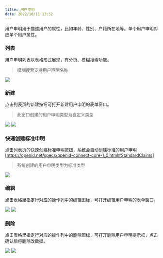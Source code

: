 ```yaml
---
title: 用户申明
date: 2022/10/11 13:52
---
```


用户申明用于描述用户的属性，比如年龄、性别、户籍所在地等。单个用户申明对应单个用户属性。

### 列表

用户申明列表以表格形式展现，有分页、模糊搜索功能。

> 模糊搜索支持用户声明名称

![](\stack\auth\userClaim-search.png)

### 新建

点击列表页的新建按钮可打开新建用户申明的表单窗口。

> 此窗口创建的用户申明类型为自定义类型

![](\stack\auth\userClaim-add-button.png)
![](\stack\auth\userClaim-add.png)

### 快速创建标准申明

点击列表页的快速创建标准申明按钮，系统会自动创建标准的用户申明[https://openid.net/specs/openid-connect-core-1_0.html#StandardClaims]

> 系统创建的用户申明类型为标准类型

![](\stack\auth\userClaim-add-standard-button.png)

### 编辑

点击表格里指定行对应的操作列中的编辑图标，可打开编辑用户申明的表单窗口。

![](\stack\auth\userClaim-edit-icon.png)
![](\stack\auth\userClaim-edit.png)

### 删除

点击表格里指定行对应的操作列中的删除图标，可打开删除用户申明提示框，点击确认后将删除改数据。

![](\stack\auth\userClaim-remove-icon.png)
![](\stack\auth\userClaim-remove.png)